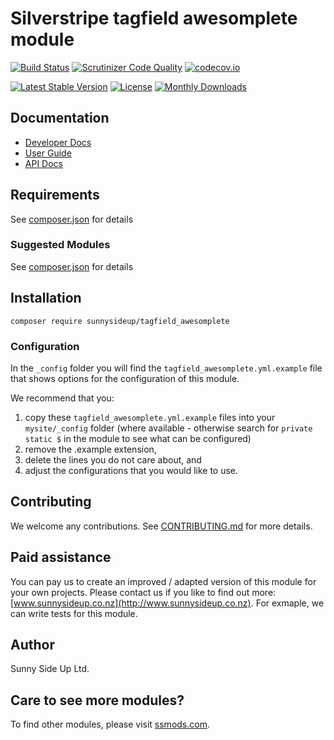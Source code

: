 # Silverstripe tagfield awesomplete module
[![Build Status](https://travis-ci.org/sunnysideup/silverstripe-tagfield_awesomplete.svg?branch=master)](https://travis-ci.org/sunnysideup/silverstripe-tagfield_awesomplete)
[![Scrutinizer Code Quality](https://scrutinizer-ci.com/g/sunnysideup/silverstripe-tagfield_awesomplete/badges/quality-score.png?b=master)](https://scrutinizer-ci.com/g/sunnysideup/silverstripe-tagfield_awesomplete/?branch=master)
[![codecov.io](https://codecov.io/github/sunnysideup/silverstripe-tagfield_awesomplete/coverage.svg?branch=master)](https://codecov.io/github/sunnysideup/silverstripe-tagfield_awesomplete?branch=master)

[![Latest Stable Version](https://poser.pugx.org/sunnysideup/tagfield_awesomplete/version)](https://packagist.org/packages/sunnysideup/tagfield_awesomplete)
[![License](https://poser.pugx.org/sunnysideup/tagfield_awesomplete/license)](https://packagist.org/packages/sunnysideup/tagfield_awesomplete)
[![Monthly Downloads](https://poser.pugx.org/sunnysideup/tagfield_awesomplete/d/monthly)](https://packagist.org/packages/sunnysideup/tagfield_awesomplete)


## Documentation



 * [Developer Docs](docs/en/INDEX.md)
 * [User Guide](docs/en/userguide.md)
 * [API Docs](http://docs.ssmods.com/sunnysideup/tagfield_awesomplete/classes.xhtml)


## Requirements



See [composer.json](composer.json) for details


### Suggested Modules



See [composer.json](composer.json) for details


## Installation


```
composer require sunnysideup/tagfield_awesomplete
```

### Configuration



In the `_config` folder you will find the `tagfield_awesomplete.yml.example`
file that shows options for the configuration of this module.

We recommend that you:

  1. copy these `tagfield_awesomplete.yml.example` files into your
`mysite/_config` folder (where available - otherwise search for `private static $` in the module to see what can be configured)
  2. remove the .example extension,
  3. delete the lines you do not care about, and
  4. adjust the configurations that you would like to use.


## Contributing



We welcome any contributions. See [CONTRIBUTING.md](CONTRIBUTING.md) for more details.

## Paid assistance



You can pay us to create an improved / adapted version of this module for your own projects.  Please contact us if you like to find out more: [www.sunnysideup.co.nz](http://www.sunnysideup.co.nz).  For exmaple, we can write tests for this module.  

## Author



Sunny Side Up Ltd.


## Care to see more modules?

To find other modules, please visit [ssmods.com](http://ssmods.com/).
